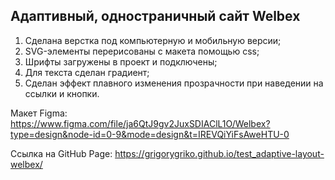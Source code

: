 ## Адаптивный, одностраничный сайт Welbex

1. Сделана верстка под компьютерную и мобильную версии;
2. SVG-элементы перерисованы с макета помощью css;
3. Шрифты загружены в проект и подключены;
4. Для текста сделан градиент;
5. Сделан эффект плавного изменения прозрачности при наведении на ссылки и кнопки.

Макет Figma:
https://www.figma.com/file/ja6QtJ9gv2JuxSDIAClL1O/Welbex?type=design&node-id=0-9&mode=design&t=IREVQiYiFsAweHTU-0

Ссылка на GitHub Page:
https://grigorygriko.github.io/test_adaptive-layout-welbex/
